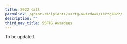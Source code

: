 ```yaml
---
title: 2022 Call
permalink: /grant-recipients/ssrtg-awardees/ssrtg2022/
description: ""
third_nav_title: SSRTG Awardees
---
```

To be updated.